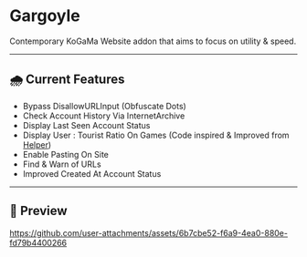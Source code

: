 # Gargoyle
Contemporary KoGaMa Website addon that aims to focus on utility &amp; speed.
- - -
## 🌧️ Current Features
- Bypass DisallowURLInput (Obfuscate Dots)
- Check Account History Via InternetArchive
- Display Last Seen Account Status
- Display User : Tourist Ratio On Games (Code inspired & Improved from [Helper](https://kogama.freeforums.net/thread/32019/userscript-game-avatar-model-analytics)) 
- Enable Pasting On Site
- Find & Warn of URLs
- Improved Created At Account Status 

- - -
## 🎥 Preview

https://github.com/user-attachments/assets/6b7cbe52-f6a9-4ea0-880e-fd79b4400266

